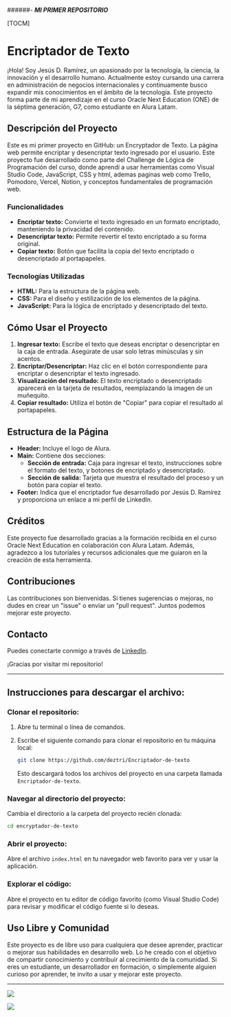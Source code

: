######- *__MI PRIMER REPOSITORIO__*

[TOCM]

# Encriptador de Texto
¡Hola! Soy Jesús D. Ramírez, un apasionado por la tecnología, la ciencia, la innovación y el desarrollo humano. Actualmente estoy cursando una carrera en administración de negocios internacionales y continuamente busco expandir mis conocimientos en el ámbito de la tecnología. Este proyecto forma parte de mi aprendizaje en el curso Oracle Next Education (ONE) de la séptima generación, G7, como estudiante en Alura Latam.

## Descripción del Proyecto

Este es mi primer proyecto en GitHub: un Encryptador de Texto. La página web permite encriptar y desencriptar texto ingresado por el usuario. Este proyecto fue desarrollado como parte del Challenge de Lógica de Programación del curso, donde aprendí a usar herramientas como Visual Studio Code, JavaScript, CSS y html, ademas paginas web como Trello, Pomodoro, Vercel, Notion, y conceptos fundamentales de programación web.

### Funcionalidades

- **Encriptar texto:** Convierte el texto ingresado en un formato encriptado, manteniendo la privacidad del contenido.
- **Desencriptar texto:** Permite revertir el texto encriptado a su forma original.
- **Copiar texto:** Botón que facilita la copia del texto encriptado o desencriptado al portapapeles.

### Tecnologías Utilizadas

- **HTML:** Para la estructura de la página web.
- **CSS:** Para el diseño y estilización de los elementos de la página.
- **JavaScript:** Para la lógica de encriptado y desencriptado del texto.

## Cómo Usar el Proyecto

1. **Ingresar texto:** Escribe el texto que deseas encriptar o desencriptar en la caja de entrada. Asegúrate de usar solo letras minúsculas y sin acentos.
2. **Encriptar/Desencriptar:** Haz clic en el botón correspondiente para encriptar o desencriptar el texto ingresado.
3. **Visualización del resultado:** El texto encriptado o desencriptado aparecerá en la tarjeta de resultados, reemplazando la imagen de un muñequito.
4. **Copiar resultado:** Utiliza el botón de "Copiar" para copiar el resultado al portapapeles.

## Estructura de la Página

- **Header:** Incluye el logo de Alura.
- **Main:** Contiene dos secciones:
  - **Sección de entrada:** Caja para ingresar el texto, instrucciones sobre el formato del texto, y botones de encriptado y desencriptado.
  - **Sección de salida:** Tarjeta que muestra el resultado del proceso y un botón para copiar el texto.
- **Footer:** Indica que el encriptador fue desarrollado por Jesús D. Ramírez y proporciona un enlace a mi perfil de LinkedIn.

## Créditos

Este proyecto fue desarrollado gracias a la formación recibida en el curso Oracle Next Education en colaboración con Alura Latam. Además, agradezco a los tutoriales y recursos adicionales que me guiaron en la creación de esta herramienta.

## Contribuciones

Las contribuciones son bienvenidas. Si tienes sugerencias o mejoras, no dudes en crear un "issue" o enviar un "pull request". Juntos podemos mejorar este proyecto.

## Contacto

Puedes conectarte conmigo a través de [LinkedIn](https://www.linkedin.com/in/jesus-d-ramirez/).

¡Gracias por visitar mi repositorio!

---

## Instrucciones para descargar el archivo:

### Clonar el repositorio:

1. Abre tu terminal o línea de comandos.
2. Escribe el siguiente comando para clonar el repositorio en tu máquina local:

   ```bash
   git clone https://github.com/deztri/Encriptador-de-texto
   ```

   Esto descargará todos los archivos del proyecto en una carpeta llamada `Encriptador-de-texto`.

### Navegar al directorio del proyecto:

Cambia el directorio a la carpeta del proyecto recién clonada:

```bash
cd encryptador-de-texto
```

### Abrir el proyecto:

Abre el archivo `index.html` en tu navegador web favorito para ver y usar la aplicación.

### Explorar el código:

Abre el proyecto en tu editor de código favorito (como Visual Studio Code) para revisar y modificar el código fuente si lo deseas.

## Uso Libre y Comunidad

Este proyecto es de libre uso para cualquiera que desee aprender, practicar o mejorar sus habilidades en desarrollo web. Lo he creado con el objetivo de compartir conocimiento y contribuir al crecimiento de la comunidad. Si eres un estudiante, un desarrollador en formación, o simplemente alguien curioso por aprender, te invito a usar y mejorar este proyecto.

---

![](https://www.p92.com/binaries/content/gallery/p92website/technologies/htmlcssjs-details.png)


![](https://img.shields.io/badge/JesusD-Ramirez-blue?link=https%3A%2F%2Fwww.linkedin.com%2Fin%2Fjesus-d-ramirez%2F
)
